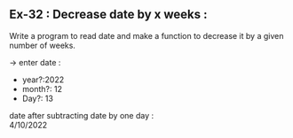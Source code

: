 ## Ex-32 : Decrease date by x weeks :  
Write a program to read date and make a function to decrease it by a given number of weeks.  

-> enter date :  
- year?:2022  
- month?: 12  
- Day?: 13  

date after subtracting date by one day :  
4/10/2022  

